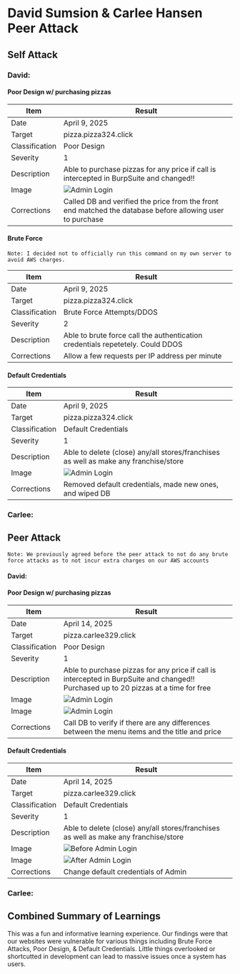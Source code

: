 # David Sumsion & Carlee Hansen Peer Attack

## Self Attack

### David:

#### Poor Design w/ purchasing pizzas
| Item           | Result                                                                         |
| -------------- | ------------------------------------------------------------------------------ |
| Date           | April 9, 2025                                                                  |
| Target         | pizza.pizza324.click                                                           |
| Classification | Poor Design                                                                    |
| Severity       | 1                                                                              |
| Description    | Able to purchase pizzas for any price if call is intercepted in BurpSuite and changed!!    |
| Image          | ![Admin Login](purchasePizzas.png)  <br/>                                            |
| Corrections    | Called DB and verified the price from the front end matched the database before allowing user to purchase                |

#### Brute Force
```
Note: I decided not to officially run this command on my own server to avoid AWS charges.
```
| Item           | Result                                                                         |
| -------------- | ------------------------------------------------------------------------------ |
| Date           | April 9, 2025                                                                  |
| Target         | pizza.pizza324.click                                                           |
| Classification | Brute Force Attempts/DDOS                                                      |
| Severity       | 2                                                                              |
| Description    | Able to brute force call the authentication credentials repetetely. Could DDOS |
| Corrections    | Allow a few requests per IP address per minute                                 |

#### Default Credentials
| Item           | Result                                                                         |
| -------------- | ------------------------------------------------------------------------------ |
| Date           | April 9, 2025                                                                  |
| Target         | pizza.pizza324.click                                                           |
| Classification | Default Credentials                                                            |
| Severity       | 1                                                                              |
| Description    | Able to delete (close) any/all stores/franchises as well as make any franchise/store     |
| Image          | ![Admin Login](adminLogin.png)  <br/>                                            |
| Corrections    | Removed default credentials, made new ones, and wiped DB                       |


### Carlee:



## Peer Attack
```
Note: We previously agreed before the peer attack to not do any brute force attacks as to not incur extra charges on our AWS accounts
```
#### David:

#### Poor Design w/ purchasing pizzas
| Item           | Result                                                                         |
| -------------- | ------------------------------------------------------------------------------ |
| Date           | April 14, 2025                                                                  |
| Target         | pizza.carlee329.click                                                          |
| Classification | Poor Design                                                                    |
| Severity       | 1                                                                              |
| Description    | Able to purchase pizzas for any price if call is intercepted in BurpSuite and changed!! Purchased up to 20 pizzas at a time for free   |
| Image          | ![Admin Login](freePizzas.png)  <br/>                                            |
| Image          | ![Admin Login](freeVerified.png)  <br/>                                            |
| Corrections    | Call DB to verify if there are any differences between the menu items and the title and price              |

#### Default Credentials
| Item           | Result                                                                         |
| -------------- | ------------------------------------------------------------------------------ |
| Date           | April 14, 2025                                                                  |
| Target         | pizza.carlee329.click                                                         |
| Classification | Default Credentials                                                            |
| Severity       | 1                                                                              |
| Description    | Able to delete (close) any/all stores/franchises as well as make any franchise/store     |
| Image          | ![Before Admin Login](beforeAdmin.png)  <br/>                                            |
| Image          | ![After Admin Login](afterAdmin.png)  <br/>                                            |
| Corrections    | Change default credentials of Admin                     |


### Carlee:


## Combined Summary of Learnings
This was a fun and informative learning experience. Our findings were that our websites
were vulnerable for various things including Brute Force Attacks, Poor Design, & 
Default Credentials. Little things overlooked or shortcutted in development can lead to
massive issues once a system has users. 